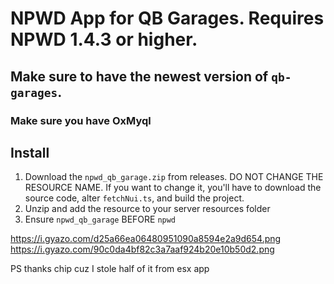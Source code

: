 # NPWD App for QB Garages. Requires NPWD 1.4.3 or higher.

## Make sure to have the newest version of `qb-garages`.

### Make sure you have OxMyql

## Install
1. Download the `npwd_qb_garage.zip` from releases. DO NOT CHANGE THE RESOURCE NAME. If you want to change it, you'll have to download the source code, alter `fetchNui.ts`, and build the project.
2. Unzip and add the resource to your server resources folder
3. Ensure `npwd_qb_garage` BEFORE `npwd`

 https://i.gyazo.com/d25a66ea06480951090a8594e2a9d654.png
 https://i.gyazo.com/90c0da4bf82c3a7aaf924b20e10b50d2.png

PS thanks chip cuz I stole half of it from esx app
